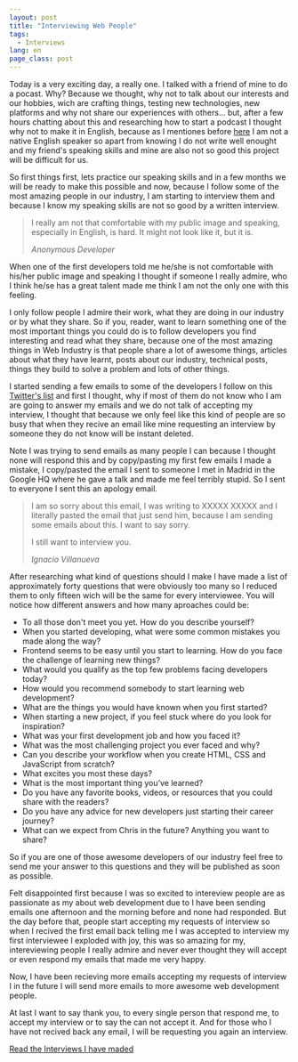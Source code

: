 ```yaml
---
layout: post
title: "Interviewing Web People"
tags:
  - Interviews
lang: en
page_class: post
---
```


Today is a very exciting day, a really one. I talked with a friend of mine to do a pocast. Why? Because we thought, why not to talk about our interests and our hobbies, wich are crafting things, testing new technologies, new platforms and why not share our experiences with others... but, after a few hours chatting about this and researching how to start a podcast I thought why not to make it in English, because as I mentiones before <a class="link link--special" href="{{ site.url }}/2015/11/25/hello-world/">here</a> I am not a native English speaker so apart from knowing I do not write well enought and my friend's speaking skills and mine are also not so good this project will be difficult for us.

So first things first, lets practice our speaking skills and in a few months we will be ready to make this possible and now, because I follow some of the most amazing people in our industry, I am starting to interview them and because I know my speaking skills are not so good by a written interview.


<blockquote class="quote">
    <p>I really am not that comfortable with my public image and speaking, especially in English, is hard. It might not look like it, but it is.</p>
    <cite>Anonymous Developer</cite>
</blockquote>

When one of the first developers told me he/she is not comfortable with his/her public image and speaking I thought if someone I really admire, who I think he/se has a great talent made me think I am not the only one with this feeling.

I only follow people I admire their work, what they are doing in our industry or by what they share. So if you, reader, want to learn something one of the most important things you could do is to follow developers you find interesting and read what they share, because one of the most amazing things in Web Industry is that people share a lot of awesome things, articles about what they have learnt, posts about our industry, technical posts, things they build to solve a problem and lots of other things.

I started sending a few emails to some of the developers I follow on this <a class="link link--special" href="{{ site.twitter }}/lists/web-development" target="_blank" rel="noopener">Twitter's list</a> and first I thought, why if most of them do not know who I am are going to answer my emails and we do not talk of accepting my interview, I thought that because we only feel like this kind of people are so busy that when they recive an email like mine requesting an interview by someone they do not know will be instant deleted.

Note I was trying to send emails as many people I can because I thought none will respond this and by copy/pasting my first few emails I made a mistake, I copy/pasted the email I sent to someone I met in Madrid in the Google HQ where he gave a talk and made me feel terribly stupid. So I sent to everyone I sent this an apology email.

<blockquote class="quote">
    <p>I am so sorry about this email, I was writing to XXXXX XXXXX and I literally pasted the email that just send him, because I am sending some emails about this. I want to say sorry.</p>
    <p>I still want to interview you.</p>
    <cite>Ignacio Villanueva</cite>
</blockquote>

After researching what kind of questions should I make I have made a list of approximately forty questions that were obviously too many so I reduced them to only fifteen wich will be the same for every interviewee. You will notice how different answers and how many aproaches could be:

- To all those don't meet you yet. How do you describe yourself?
- When you started developing, what were some common mistakes you made along the way?
- Frontend seems to be easy until you start to learning. How do you face the challenge of learning new things?
- What would you qualify as the top few problems facing developers today?
- How would you recommend somebody to start learning web development?
- What are the things you would have known when you first started?
- When starting a new project, if you feel stuck where do you look for inspiration?
- What was your first development job and how you faced it?
- What was the most challenging project you ever faced and why?
- Can you describe your workflow when you create HTML, CSS and JavaScript from scratch?
- What excites you most these days?
- What is the most important thing you’ve learned?
- Do you have any favorite books, videos, or resources that you could share with the readers?
- Do you have any advice for new developers just starting their career journey?
- What can we expect from Chris in the future? Anything you want to share?

So if you are one of those awesome developers of our industry feel free to send me your answer to this questions and they will be published as soon as possible.

Felt disappointed first because I was so excited to intereview people are as passionate as my about web development due to I have been sending emails one afternoon and the morning before and none had responded. But the day before that, people start accepting my requests of interview so when I recived the first email back telling me I was accepted to interview my first interviewee I exploded with joy, this was so amazing for my, intereviewing people I really admire and never ever thought they will accept or even respond my emails that made me very happy.

Now, I have been recieving more emails accepting my requests of interview I in the future I will send more emails to more awesome web development people.

At last I want to say thank you, to every single person that respond me, to accept my interview or to say the can not accept it. And for those who I have not recived back any email, I will be requesting you again an interview.

<a class="link link--special" href="/projects/interviews/">Read the Interviews I have maded</a>
